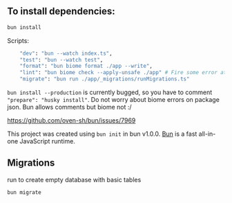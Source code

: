 ## To install dependencies:

```bash
bun install
```

Scripts:

```bash
    "dev": "bun --watch index.ts",
    "test": "bun --watch test",
    "format": "bun biome format ./app --write",
    "lint": "bun biome check --apply-unsafe ./app" # Fire some error at the and but works
    "migrate": "bun run ./app/_migrations/runMigrations.ts"
```

`bun install --production` is currently bugged, so you have to comment `"prepare": "husky install"`. Do not worry about biome errors on package json. Bun allows comments but biome not :/

https://github.com/oven-sh/bun/issues/7969

This project was created using `bun init` in bun v1.0.0. [Bun](https://bun.sh) is a fast all-in-one JavaScript runtime.


## Migrations

run to create empty database with basic tables
```bash
bun migrate 
```